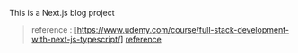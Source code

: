 This is a Next.js blog project

> reference : [https://www.udemy.com/course/full-stack-development-with-next-js-typescript/]
> [reference]([https://google.com](https://www.udemy.com/course/full-stack-development-with-next-js-typescript/), "google link")
